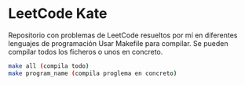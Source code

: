 # LeetCode Kate
Repositorio con problemas de LeetCode resueltos por mí en diferentes lenguajes de programación
Usar Makefile para compilar. Se pueden compilar todos los ficheros o unos en concreto.

```sh
make all (compila todo)
make program_name (compila proglema en concreto)
```
